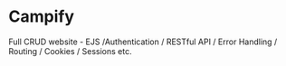 # Campify
Full CRUD website - EJS /Authentication / RESTful API / Error Handling / Routing / Cookies / Sessions etc.
